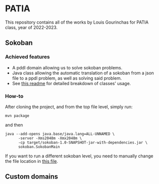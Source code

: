 # PATIA

This repository contains all of the works by Louis Gourinchas for PATIA class, year of 2022-2023.

## Sokoban
### Achieved features
- A pddl domain allowing us to solve sokoban problems.
- Java class allowing the automatic translation of a sokoban from a json file to a ppdl problem, as well as solving said problem.
- See [this readme](https://github.com/louisgourinchas/patia_rendus/tree/main/sokoban/src/main/java/sokoban) for detailed breakdown of classes' usage.

### How-to

After cloning the project, and from the top file level, simply run:
```
mvn package
```

and then 

```
java --add-opens java.base/java.lang=ALL-UNNAMED \
      -server -Xms2048m -Xmx2048m \
      -cp target/sokoban-1.0-SNAPSHOT-jar-with-dependencies.jar \
      sokoban.SokobanMain
```

If you want to run a different sokoban level, you need to manually change the file location in [this file](https://github.com/louisgourinchas/patia_rendus/blob/main/sokoban/src/main/java/sokoban/MyMain.java).

## Custom domains
